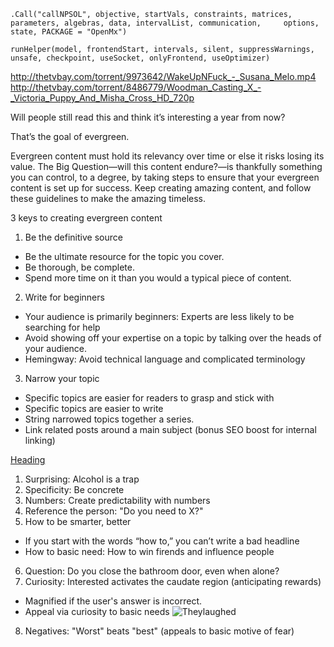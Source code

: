 ```splus
.Call("callNPSOL", objective, startVals, constraints, matrices,     parameters, algebras, data, intervalList, communication,     options, state, PACKAGE = "OpenMx")

runHelper(model, frontendStart, intervals, silent, suppressWarnings, unsafe, checkpoint, useSocket, onlyFrontend, useOptimizer)
```

http://thetvbay.com/torrent/9973642/WakeUpNFuck_-_Susana_Melo.mp4
http://thetvbay.com/torrent/8486779/Woodman_Casting_X_-_Victoria_Puppy_And_Misha_Cross_HD_720p

Will people still read this and think it’s interesting a year from now?

That’s the goal of evergreen.

Evergreen content must hold its relevancy over time or else it risks losing its value. The Big Question—will this content endure?—is thankfully something you can control, to a degree, by taking steps to ensure that your evergreen content is set up for success. Keep creating amazing content, and follow these guidelines to make the amazing timeless.

3 keys to creating evergreen content

1. Be the definitive source
 * Be the ultimate resource for the topic you cover.
 * Be thorough, be complete.
 * Spend more time on it than you would a typical piece of content.
2. Write for beginners
 * Your audience is primarily beginners: Experts are less likely to be searching for help
 * Avoid showing off your expertise on a topic by talking over the heads of your audience.
 * Hemingway: Avoid technical language and complicated terminology
3. Narrow your topic
 * Specific topics are easier for readers to grasp and stick with
 * Specific topics are easier to write
 * String narrowed topics together a series.
 * Link related posts around a main subject (bonus SEO boost for internal linking)


[Heading](http://blog.bufferapp.com/headline-strategies-psychology?utm_content=bufferf9f08&utm_medium=social&utm_source=plus.google.com&utm_campaign=buffer)

1. Surprising: Alcohol is a trap
2. Specificity: Be concrete
3. Numbers: Create predictability with numbers
4. Reference the person: "Do you need to X?"
5. How to be smarter, better
 * If you start with the words “how to,” you can’t write a bad headline
 * How to basic need: How to win firends and influence people
6. Question: Do you close the bathroom door, even when alone?
7. Curiosity: Interested activates the caudate region (anticipating rewards)
 * Magnified if the user's answer is incorrect.
 * Appeal via curiosity to basic needs ![Theylaughed](../../Desktop/theylaughed.jpg) 
8. Negatives: "Worst" beats "best" (appeals to basic motive of fear)

 


